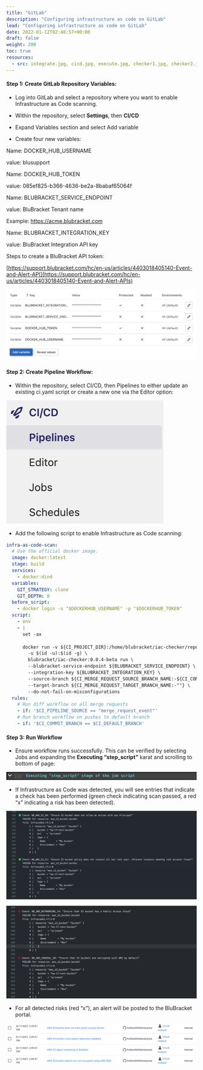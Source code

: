 ```yaml
---
title: "GitLab"
description: "Configuring infrastructure as code on GitLab"
lead: "Configuring infrastructure as code on GitLab"
date: 2022-01-12T02:48:57+00:00
draft: false
weight: 200
toc: true
resources:
  - src: integrate.jpg, cicd.jpg, execute.jpg, checker1.jpg, checker2.jpg, checker3.jpg
---
```


#### Step 1: Create GitLab Repository Variables:

* Log into GitLab and select a repository where you want to enable Infrastructure as Code scanning.

* Within the repository, select **Settings**, then **CI/CD**

* Expand Variables section and select Add variable

* Create four new variables:

Name: DOCKER_HUB_USERNAME

value: blusupport

Name: DOCKER_HUB_TOKEN

value: 085ef825-b366-4636-be2a-8babaf65064f

Name: BLUBRACKET_SERVICE_ENDPOINT

value: BluBracket Tenant name

Example: https://acme.blubracket.com

Name: BLUBRACKET_INTEGRATION_KEY

value: BluBracket Integration API key

Steps to create a BluBracket API token:

[https://support.blubracket.com/hc/en-us/articles/4403018405140-Event-and-Alert-API](https://support.blubracket.com/hc/en-us/articles/4403018405140-Event-and-Alert-APIs)

![integrate](integrate.jpg)

#### Step 2: Create Pipeline Workflow:

* Within the repository, select CI/CD, then Pipelines to either update an existing ci.yaml script or create a new one via the Editor option:

![cicd.jpg](cicd.jpg)

* Add the following script to enable Infrastructure as Code scanning:

```yaml
infra-as-code-scan:
  # Use the official docker image.
  image: docker:latest
  stage: build
  services:
    - docker:dind
  variables:
    GIT_STRATEGY: clone
    GIT_DEPTH: 0
  before_script:
    - docker login -u "$DOCKERHUB_USERNAME" -p "$DOCKERHUB_TOKEN"
  script:
    - env
    - |
      set -ax

      docker run -v ${CI_PROJECT_DIR}:/home/blubracket/iac-checker/repo \
        -u $(id -u):$(id -g) \
        blubracket/iac-checker:0.0.4-beta run \
        --blubracket-service-endpoint ${BLUBRACKET_SERVICE_ENDPOINT} \
        --integration-key ${BLUBRACKET_INTEGRATION_KEY} \
        --source-branch ${CI_MERGE_REQUEST_SOURCE_BRANCH_NAME:-${CI_COMMIT_BRANCH}} \
        --target-branch ${CI_MERGE_REQUEST_TARGET_BRANCH_NAME:-""} \
        --do-not-fail-on-misconfigurations
  rules:
    # Run diff workflow on all merge requests
    - if: '$CI_PIPELINE_SOURCE == "merge_request_event"'
    # Run branch workflow on pushes to default branch
    - if: '$CI_COMMIT_BRANCH == $CI_DEFAULT_BRANCH'

```

#### Step 3: Run Workflow

* Ensure workflow runs successfully.   This can be verified by selecting Jobs and expanding the **Executing “step_script”** karat and scrolling to bottom of page:

![execute.jpg](execute.jpg)

* If Infrastructure as Code was detected, you will see entries that indicate a check has been performed (green check indicating scan passed, a red “x” indicating a risk has been detected).

![checker1](checker1.jpg)

![checker2](checker2.jpg)

* For all detected risks (red “x”), an alert will be posted to the BluBracket portal.

![checker3](checker3.jpg)
